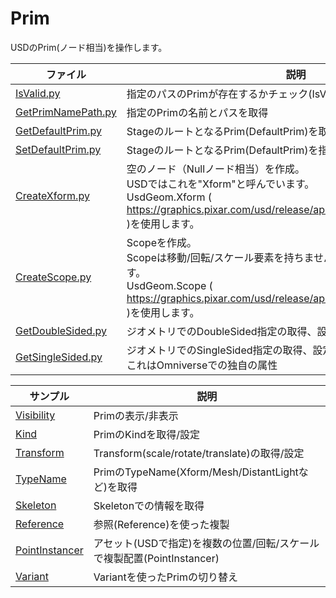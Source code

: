 # Prim

USDのPrim(ノード相当)を操作します。     

|ファイル|説明|     
|---|---|     
|[IsValid.py](./IsValid.py)|指定のパスのPrimが存在するかチェック(IsValid)|     
|[GetPrimNamePath.py](./GetPrimNamePath.py)|指定のPrimの名前とパスを取得|     
|[GetDefaultPrim.py](./GetDefaultPrim.py)|StageのルートとなるPrim(DefaultPrim)を取得|     
|[SetDefaultPrim.py](./SetDefaultPrim.py)|StageのルートとなるPrim(DefaultPrim)を指定|     
|[CreateXform.py](./CreateXform.py)|空のノード（Nullノード相当）を作成。<br>USDではこれを"Xform"と呼んでいます。<br>UsdGeom.Xform ( https://graphics.pixar.com/usd/release/api/class_usd_geom_xform.html )を使用します。|     
|[CreateScope.py](./CreateScope.py)|Scopeを作成。<br>Scopeは移動/回転/スケール要素を持ちません。単純なグルーピング向けです。<br>UsdGeom.Scope ( https://graphics.pixar.com/usd/release/api/class_usd_geom_scope.html )を使用します。|     
|[GetDoubleSided.py](./GetDoubleSided.py)|ジオメトリでのDoubleSided指定の取得、設定|     
|[GetSingleSided.py](./GetSingleSided.py)|ジオメトリでのSingleSided指定の取得、設定<br>これはOmniverseでの独自の属性|     

|サンプル|説明|     
|---|---|     
|[Visibility](./Visibility)|Primの表示/非表示|    
|[Kind](./Kind)|PrimのKindを取得/設定|    
|[Transform](./Transform)|Transform(scale/rotate/translate)の取得/設定|    
|[TypeName](./TypeName)|PrimのTypeName(Xform/Mesh/DistantLightなど)を取得|    
|[Skeleton](./Skeleton)|Skeletonでの情報を取得|    
|[Reference](./Reference)|参照(Reference)を使った複製|    
|[PointInstancer](./PointInstancer)|アセット(USDで指定)を複数の位置/回転/スケールで複製配置(PointInstancer)|    
|[Variant](./Variant)|Variantを使ったPrimの切り替え|    


